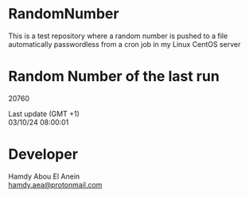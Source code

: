 # RandomNumber    
This is a test repository where a random number is pushed to a file automatically passwordless from a cron job in my Linux CentOS server    
# Random Number of the last run   
20760
      
Last update (GMT +1)    
03/10/24 08:00:01
# Developer    
Hamdy Abou El Anein   
hamdy.aea@protonmail.com
